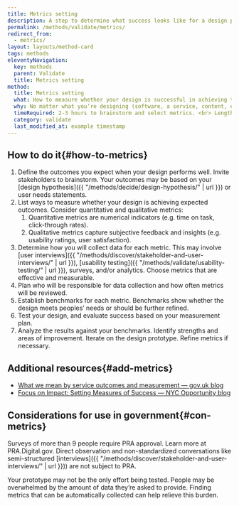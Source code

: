 ```yaml
---
title: Metrics setting
description: A step to determine what success looks like for a design prototype by determining ideal outcomes and defining measurements indicating progress towards said outcomes.
permalink: /methods/validate/metrics/
redirect_from:
  - metrics/
layout: layouts/method-card
tags: methods
eleventyNavigation:
  key: methods
  parent: Validate
  title: Metrics setting
method:
  title: Metrics setting
  what: How to measure whether your design is successful in achieving the intended outcomes.
  why: No matter what you’re designing (software, a service, content, etc.), you need to define what your design should enable people to do and how you’ll measure whether it performs well.  
  timeRequired: 2-3 hours to brainstorm and select metrics. <br> Length of prototype run to collect data.
  category: validate
  last_modified_at: example timestamp
---
```


## How to do it{#how-to-metrics}

1. Define the outcomes you expect when your design performs well. Invite stakeholders to brainstorm. Your outcomes may be based on your [design hypothesis]({{ "/methods/decide/design-hypothesis/" | url }}) or user needs statements.
1. List ways to measure whether your design is achieving expected outcomes. Consider quantitative and qualitative metrics:
    1. Quantitative metrics are numerical indicators (e.g. time on task, click-through rates). 
    1. Qualitative metrics capture subjective feedback and insights (e.g. usability ratings, user satisfaction).
1. Determine how you will collect data for each metric. This may involve [user interviews]({{ "/methods/discover/stakeholder-and-user-interviews/" | url }}), [usability testing]({{ "/methods/validate/usability-testing/" | url }}), surveys, and/or analytics. Choose metrics that are effective and measurable. 
1. Plan who will be responsible for data collection and how often metrics will be reviewed.
1. Establish benchmarks for each metric. Benchmarks show whether the design meets peoples’ needs or should be further refined.
1. Test your design, and evaluate success based on your measurement plan.
1. Analyze the results against your benchmarks. Identify strengths and areas of improvement. Iterate on the design prototype. Refine metrics if necessary.

<section class="method--section method--section--18f-example" markdown="1" >

## Additional resources{#add-metrics}

- [What we mean by service outcomes and measurement — gov.uk blog](https://hodigital.blog.gov.uk/2017/08/04/what-we-mean-by-service-outcomes-and-measurement/)
- [Focus on Impact: Setting Measures of Success — NYC Opportunity blog](https://civicservicedesign.com/focus-on-impact-setting-measures-of-success-76dd207dbaf0)

</section>

<section class="method--section method--section--government-considerations" markdown="1" >

## Considerations for use in government{#con-metrics}

Surveys of more than 9 people require PRA approval. Learn more at PRA.Digital.gov. Direct observation and non-standardized conversations like semi-structured [interviews]({{ "/methods/discover/stakeholder-and-user-interviews/" | url }})) are not subject to PRA.

Your prototype may not be the only effort being tested. People may be overwhelmed by the amount of data they’re asked to provide. Finding metrics that can be automatically collected can help relieve this burden.

</section>
